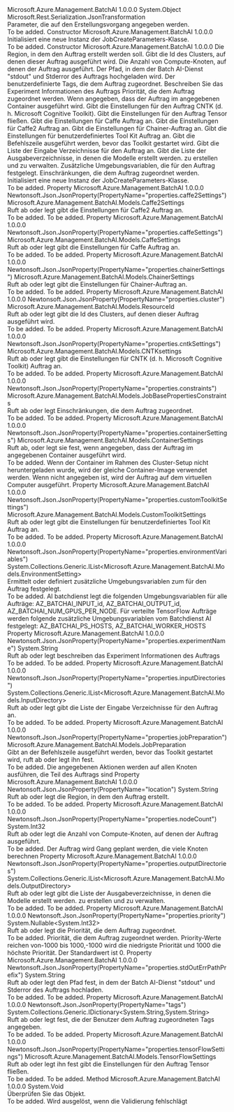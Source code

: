 <Type Name="JobCreateParameters" FullName="Microsoft.Azure.Management.BatchAI.Models.JobCreateParameters">
  <TypeSignature Language="C#" Value="public class JobCreateParameters" />
  <TypeSignature Language="ILAsm" Value=".class public auto ansi beforefieldinit JobCreateParameters extends System.Object" />
  <TypeSignature Language="DocId" Value="T:Microsoft.Azure.Management.BatchAI.Models.JobCreateParameters" />
  <TypeSignature Language="VB.NET" Value="Public Class JobCreateParameters" />
  <TypeSignature Language="F#" Value="type JobCreateParameters = class" />
  <AssemblyInfo>
    <AssemblyName>Microsoft.Azure.Management.BatchAI</AssemblyName>
    <AssemblyVersion>1.0.0.0</AssemblyVersion>
  </AssemblyInfo>
  <Base>
    <BaseTypeName>System.Object</BaseTypeName>
  </Base>
  <Interfaces />
  <Attributes>
    <Attribute>
      <AttributeName>Microsoft.Rest.Serialization.JsonTransformation</AttributeName>
    </Attribute>
  </Attributes>
  <Docs>
    <summary>
            Parameter, die auf den Erstellungsvorgang angegeben werden.
            </summary>
    <remarks>To be added.</remarks>
  </Docs>
  <Members>
    <Member MemberName=".ctor">
      <MemberSignature Language="C#" Value="public JobCreateParameters ();" />
      <MemberSignature Language="ILAsm" Value=".method public hidebysig specialname rtspecialname instance void .ctor() cil managed" />
      <MemberSignature Language="DocId" Value="M:Microsoft.Azure.Management.BatchAI.Models.JobCreateParameters.#ctor" />
      <MemberSignature Language="VB.NET" Value="Public Sub New ()" />
      <MemberType>Constructor</MemberType>
      <AssemblyInfo>
        <AssemblyName>Microsoft.Azure.Management.BatchAI</AssemblyName>
        <AssemblyVersion>1.0.0.0</AssemblyVersion>
      </AssemblyInfo>
      <Parameters />
      <Docs>
        <summary>
            Initialisiert eine neue Instanz der JobCreateParameters-Klasse.
            </summary>
        <remarks>To be added.</remarks>
      </Docs>
    </Member>
    <Member MemberName=".ctor">
      <MemberSignature Language="C#" Value="public JobCreateParameters (string location, Microsoft.Azure.Management.BatchAI.Models.ResourceId cluster, int nodeCount, string stdOutErrPathPrefix, System.Collections.Generic.IDictionary&lt;string,string&gt; tags = null, string experimentName = null, Nullable&lt;int&gt; priority = null, Microsoft.Azure.Management.BatchAI.Models.ContainerSettings containerSettings = null, Microsoft.Azure.Management.BatchAI.Models.CNTKsettings cntkSettings = null, Microsoft.Azure.Management.BatchAI.Models.TensorFlowSettings tensorFlowSettings = null, Microsoft.Azure.Management.BatchAI.Models.CaffeSettings caffeSettings = null, Microsoft.Azure.Management.BatchAI.Models.Caffe2Settings caffe2Settings = null, Microsoft.Azure.Management.BatchAI.Models.ChainerSettings chainerSettings = null, Microsoft.Azure.Management.BatchAI.Models.CustomToolkitSettings customToolkitSettings = null, Microsoft.Azure.Management.BatchAI.Models.JobPreparation jobPreparation = null, System.Collections.Generic.IList&lt;Microsoft.Azure.Management.BatchAI.Models.InputDirectory&gt; inputDirectories = null, System.Collections.Generic.IList&lt;Microsoft.Azure.Management.BatchAI.Models.OutputDirectory&gt; outputDirectories = null, System.Collections.Generic.IList&lt;Microsoft.Azure.Management.BatchAI.Models.EnvironmentSetting&gt; environmentVariables = null, Microsoft.Azure.Management.BatchAI.Models.JobBasePropertiesConstraints constraints = null);" />
      <MemberSignature Language="ILAsm" Value=".method public hidebysig specialname rtspecialname instance void .ctor(string location, class Microsoft.Azure.Management.BatchAI.Models.ResourceId cluster, int32 nodeCount, string stdOutErrPathPrefix, class System.Collections.Generic.IDictionary`2&lt;string, string&gt; tags, string experimentName, valuetype System.Nullable`1&lt;int32&gt; priority, class Microsoft.Azure.Management.BatchAI.Models.ContainerSettings containerSettings, class Microsoft.Azure.Management.BatchAI.Models.CNTKsettings cntkSettings, class Microsoft.Azure.Management.BatchAI.Models.TensorFlowSettings tensorFlowSettings, class Microsoft.Azure.Management.BatchAI.Models.CaffeSettings caffeSettings, class Microsoft.Azure.Management.BatchAI.Models.Caffe2Settings caffe2Settings, class Microsoft.Azure.Management.BatchAI.Models.ChainerSettings chainerSettings, class Microsoft.Azure.Management.BatchAI.Models.CustomToolkitSettings customToolkitSettings, class Microsoft.Azure.Management.BatchAI.Models.JobPreparation jobPreparation, class System.Collections.Generic.IList`1&lt;class Microsoft.Azure.Management.BatchAI.Models.InputDirectory&gt; inputDirectories, class System.Collections.Generic.IList`1&lt;class Microsoft.Azure.Management.BatchAI.Models.OutputDirectory&gt; outputDirectories, class System.Collections.Generic.IList`1&lt;class Microsoft.Azure.Management.BatchAI.Models.EnvironmentSetting&gt; environmentVariables, class Microsoft.Azure.Management.BatchAI.Models.JobBasePropertiesConstraints constraints) cil managed" />
      <MemberSignature Language="DocId" Value="M:Microsoft.Azure.Management.BatchAI.Models.JobCreateParameters.#ctor(System.String,Microsoft.Azure.Management.BatchAI.Models.ResourceId,System.Int32,System.String,System.Collections.Generic.IDictionary{System.String,System.String},System.String,System.Nullable{System.Int32},Microsoft.Azure.Management.BatchAI.Models.ContainerSettings,Microsoft.Azure.Management.BatchAI.Models.CNTKsettings,Microsoft.Azure.Management.BatchAI.Models.TensorFlowSettings,Microsoft.Azure.Management.BatchAI.Models.CaffeSettings,Microsoft.Azure.Management.BatchAI.Models.Caffe2Settings,Microsoft.Azure.Management.BatchAI.Models.ChainerSettings,Microsoft.Azure.Management.BatchAI.Models.CustomToolkitSettings,Microsoft.Azure.Management.BatchAI.Models.JobPreparation,System.Collections.Generic.IList{Microsoft.Azure.Management.BatchAI.Models.InputDirectory},System.Collections.Generic.IList{Microsoft.Azure.Management.BatchAI.Models.OutputDirectory},System.Collections.Generic.IList{Microsoft.Azure.Management.BatchAI.Models.EnvironmentSetting},Microsoft.Azure.Management.BatchAI.Models.JobBasePropertiesConstraints)" />
      <MemberSignature Language="F#" Value="new Microsoft.Azure.Management.BatchAI.Models.JobCreateParameters : string * Microsoft.Azure.Management.BatchAI.Models.ResourceId * int * string * System.Collections.Generic.IDictionary&lt;string, string&gt; * string * Nullable&lt;int&gt; * Microsoft.Azure.Management.BatchAI.Models.ContainerSettings * Microsoft.Azure.Management.BatchAI.Models.CNTKsettings * Microsoft.Azure.Management.BatchAI.Models.TensorFlowSettings * Microsoft.Azure.Management.BatchAI.Models.CaffeSettings * Microsoft.Azure.Management.BatchAI.Models.Caffe2Settings * Microsoft.Azure.Management.BatchAI.Models.ChainerSettings * Microsoft.Azure.Management.BatchAI.Models.CustomToolkitSettings * Microsoft.Azure.Management.BatchAI.Models.JobPreparation * System.Collections.Generic.IList&lt;Microsoft.Azure.Management.BatchAI.Models.InputDirectory&gt; * System.Collections.Generic.IList&lt;Microsoft.Azure.Management.BatchAI.Models.OutputDirectory&gt; * System.Collections.Generic.IList&lt;Microsoft.Azure.Management.BatchAI.Models.EnvironmentSetting&gt; * Microsoft.Azure.Management.BatchAI.Models.JobBasePropertiesConstraints -&gt; Microsoft.Azure.Management.BatchAI.Models.JobCreateParameters" Usage="new Microsoft.Azure.Management.BatchAI.Models.JobCreateParameters (location, cluster, nodeCount, stdOutErrPathPrefix, tags, experimentName, priority, containerSettings, cntkSettings, tensorFlowSettings, caffeSettings, caffe2Settings, chainerSettings, customToolkitSettings, jobPreparation, inputDirectories, outputDirectories, environmentVariables, constraints)" />
      <MemberType>Constructor</MemberType>
      <AssemblyInfo>
        <AssemblyName>Microsoft.Azure.Management.BatchAI</AssemblyName>
        <AssemblyVersion>1.0.0.0</AssemblyVersion>
      </AssemblyInfo>
      <Parameters>
        <Parameter Name="location" Type="System.String" />
        <Parameter Name="cluster" Type="Microsoft.Azure.Management.BatchAI.Models.ResourceId" />
        <Parameter Name="nodeCount" Type="System.Int32" />
        <Parameter Name="stdOutErrPathPrefix" Type="System.String" />
        <Parameter Name="tags" Type="System.Collections.Generic.IDictionary&lt;System.String,System.String&gt;" />
        <Parameter Name="experimentName" Type="System.String" />
        <Parameter Name="priority" Type="System.Nullable&lt;System.Int32&gt;" />
        <Parameter Name="containerSettings" Type="Microsoft.Azure.Management.BatchAI.Models.ContainerSettings" />
        <Parameter Name="cntkSettings" Type="Microsoft.Azure.Management.BatchAI.Models.CNTKsettings" />
        <Parameter Name="tensorFlowSettings" Type="Microsoft.Azure.Management.BatchAI.Models.TensorFlowSettings" />
        <Parameter Name="caffeSettings" Type="Microsoft.Azure.Management.BatchAI.Models.CaffeSettings" />
        <Parameter Name="caffe2Settings" Type="Microsoft.Azure.Management.BatchAI.Models.Caffe2Settings" />
        <Parameter Name="chainerSettings" Type="Microsoft.Azure.Management.BatchAI.Models.ChainerSettings" />
        <Parameter Name="customToolkitSettings" Type="Microsoft.Azure.Management.BatchAI.Models.CustomToolkitSettings" />
        <Parameter Name="jobPreparation" Type="Microsoft.Azure.Management.BatchAI.Models.JobPreparation" />
        <Parameter Name="inputDirectories" Type="System.Collections.Generic.IList&lt;Microsoft.Azure.Management.BatchAI.Models.InputDirectory&gt;" />
        <Parameter Name="outputDirectories" Type="System.Collections.Generic.IList&lt;Microsoft.Azure.Management.BatchAI.Models.OutputDirectory&gt;" />
        <Parameter Name="environmentVariables" Type="System.Collections.Generic.IList&lt;Microsoft.Azure.Management.BatchAI.Models.EnvironmentSetting&gt;" />
        <Parameter Name="constraints" Type="Microsoft.Azure.Management.BatchAI.Models.JobBasePropertiesConstraints" />
      </Parameters>
      <Docs>
        <param name="location">Die Region, in dem den Auftrag erstellt werden soll.</param>
        <param name="cluster">Gibt die Id des Clusters, auf denen dieser Auftrag ausgeführt wird.</param>
        <param name="nodeCount">Die Anzahl von Compute-Knoten, auf denen der Auftrag ausgeführt.</param>
        <param name="stdOutErrPathPrefix">Der Pfad, in dem der Batch AI-Dienst "stdout" und Stderror des Auftrags hochgeladen wird.</param>
        <param name="tags">Der benutzerdefinierte Tags, die dem Auftrag zugeordnet.</param>
        <param name="experimentName">Beschreiben Sie das Experiment Informationen des Auftrags</param>
        <param name="priority">Priorität, die dem Auftrag zugeordnet werden.</param>
        <param name="containerSettings">Wenn angegeben, dass der Auftrag im angegebenen Container ausgeführt wird.</param>
        <param name="cntkSettings">Gibt die Einstellungen für den Auftrag CNTK (d. h. Microsoft Cognitive Toolkit).</param>
        <param name="tensorFlowSettings">Gibt die Einstellungen für den Auftrag Tensor fließen.</param>
        <param name="caffeSettings">Gibt die Einstellungen für Caffe Auftrag an.</param>
        <param name="caffe2Settings">Gibt die Einstellungen für Caffe2 Auftrag an.</param>
        <param name="chainerSettings">Gibt die Einstellungen für Chainer-Auftrag an.</param>
        <param name="customToolkitSettings">Gibt die Einstellungen für benutzerdefiniertes Tool Kit Auftrag an.</param>
        <param name="jobPreparation">Gibt die Befehlszeile ausgeführt werden, bevor das Toolkit gestartet wird.</param>
        <param name="inputDirectories">Gibt die Liste der Eingabe Verzeichnisse für den Auftrag an.</param>
        <param name="outputDirectories">Gibt die Liste der Ausgabeverzeichnisse, in denen die Modelle erstellt werden. zu erstellen und zu verwalten.</param>
        <param name="environmentVariables">Zusätzliche Umgebungsvariablen, die für den Auftrag festgelegt.</param>
        <param name="constraints">Einschränkungen, die dem Auftrag zugeordnet werden.</param>
        <summary>
            Initialisiert eine neue Instanz der JobCreateParameters-Klasse.
            </summary>
        <remarks>To be added.</remarks>
      </Docs>
    </Member>
    <Member MemberName="Caffe2Settings">
      <MemberSignature Language="C#" Value="public Microsoft.Azure.Management.BatchAI.Models.Caffe2Settings Caffe2Settings { get; set; }" />
      <MemberSignature Language="ILAsm" Value=".property instance class Microsoft.Azure.Management.BatchAI.Models.Caffe2Settings Caffe2Settings" />
      <MemberSignature Language="DocId" Value="P:Microsoft.Azure.Management.BatchAI.Models.JobCreateParameters.Caffe2Settings" />
      <MemberSignature Language="VB.NET" Value="Public Property Caffe2Settings As Caffe2Settings" />
      <MemberSignature Language="F#" Value="member this.Caffe2Settings : Microsoft.Azure.Management.BatchAI.Models.Caffe2Settings with get, set" Usage="Microsoft.Azure.Management.BatchAI.Models.JobCreateParameters.Caffe2Settings" />
      <MemberType>Property</MemberType>
      <AssemblyInfo>
        <AssemblyName>Microsoft.Azure.Management.BatchAI</AssemblyName>
        <AssemblyVersion>1.0.0.0</AssemblyVersion>
      </AssemblyInfo>
      <Attributes>
        <Attribute>
          <AttributeName>Newtonsoft.Json.JsonProperty(PropertyName="properties.caffe2Settings")</AttributeName>
        </Attribute>
      </Attributes>
      <ReturnValue>
        <ReturnType>Microsoft.Azure.Management.BatchAI.Models.Caffe2Settings</ReturnType>
      </ReturnValue>
      <Docs>
        <summary>
            Ruft ab oder legt gibt die Einstellungen für Caffe2 Auftrag an.
            </summary>
        <value>To be added.</value>
        <remarks>To be added.</remarks>
      </Docs>
    </Member>
    <Member MemberName="CaffeSettings">
      <MemberSignature Language="C#" Value="public Microsoft.Azure.Management.BatchAI.Models.CaffeSettings CaffeSettings { get; set; }" />
      <MemberSignature Language="ILAsm" Value=".property instance class Microsoft.Azure.Management.BatchAI.Models.CaffeSettings CaffeSettings" />
      <MemberSignature Language="DocId" Value="P:Microsoft.Azure.Management.BatchAI.Models.JobCreateParameters.CaffeSettings" />
      <MemberSignature Language="VB.NET" Value="Public Property CaffeSettings As CaffeSettings" />
      <MemberSignature Language="F#" Value="member this.CaffeSettings : Microsoft.Azure.Management.BatchAI.Models.CaffeSettings with get, set" Usage="Microsoft.Azure.Management.BatchAI.Models.JobCreateParameters.CaffeSettings" />
      <MemberType>Property</MemberType>
      <AssemblyInfo>
        <AssemblyName>Microsoft.Azure.Management.BatchAI</AssemblyName>
        <AssemblyVersion>1.0.0.0</AssemblyVersion>
      </AssemblyInfo>
      <Attributes>
        <Attribute>
          <AttributeName>Newtonsoft.Json.JsonProperty(PropertyName="properties.caffeSettings")</AttributeName>
        </Attribute>
      </Attributes>
      <ReturnValue>
        <ReturnType>Microsoft.Azure.Management.BatchAI.Models.CaffeSettings</ReturnType>
      </ReturnValue>
      <Docs>
        <summary>
            Ruft ab oder legt gibt die Einstellungen für Caffe Auftrag an.
            </summary>
        <value>To be added.</value>
        <remarks>To be added.</remarks>
      </Docs>
    </Member>
    <Member MemberName="ChainerSettings">
      <MemberSignature Language="C#" Value="public Microsoft.Azure.Management.BatchAI.Models.ChainerSettings ChainerSettings { get; set; }" />
      <MemberSignature Language="ILAsm" Value=".property instance class Microsoft.Azure.Management.BatchAI.Models.ChainerSettings ChainerSettings" />
      <MemberSignature Language="DocId" Value="P:Microsoft.Azure.Management.BatchAI.Models.JobCreateParameters.ChainerSettings" />
      <MemberSignature Language="VB.NET" Value="Public Property ChainerSettings As ChainerSettings" />
      <MemberSignature Language="F#" Value="member this.ChainerSettings : Microsoft.Azure.Management.BatchAI.Models.ChainerSettings with get, set" Usage="Microsoft.Azure.Management.BatchAI.Models.JobCreateParameters.ChainerSettings" />
      <MemberType>Property</MemberType>
      <AssemblyInfo>
        <AssemblyName>Microsoft.Azure.Management.BatchAI</AssemblyName>
        <AssemblyVersion>1.0.0.0</AssemblyVersion>
      </AssemblyInfo>
      <Attributes>
        <Attribute>
          <AttributeName>Newtonsoft.Json.JsonProperty(PropertyName="properties.chainerSettings")</AttributeName>
        </Attribute>
      </Attributes>
      <ReturnValue>
        <ReturnType>Microsoft.Azure.Management.BatchAI.Models.ChainerSettings</ReturnType>
      </ReturnValue>
      <Docs>
        <summary>
            Ruft ab oder legt gibt die Einstellungen für Chainer-Auftrag an.
            </summary>
        <value>To be added.</value>
        <remarks>To be added.</remarks>
      </Docs>
    </Member>
    <Member MemberName="Cluster">
      <MemberSignature Language="C#" Value="public Microsoft.Azure.Management.BatchAI.Models.ResourceId Cluster { get; set; }" />
      <MemberSignature Language="ILAsm" Value=".property instance class Microsoft.Azure.Management.BatchAI.Models.ResourceId Cluster" />
      <MemberSignature Language="DocId" Value="P:Microsoft.Azure.Management.BatchAI.Models.JobCreateParameters.Cluster" />
      <MemberSignature Language="VB.NET" Value="Public Property Cluster As ResourceId" />
      <MemberSignature Language="F#" Value="member this.Cluster : Microsoft.Azure.Management.BatchAI.Models.ResourceId with get, set" Usage="Microsoft.Azure.Management.BatchAI.Models.JobCreateParameters.Cluster" />
      <MemberType>Property</MemberType>
      <AssemblyInfo>
        <AssemblyName>Microsoft.Azure.Management.BatchAI</AssemblyName>
        <AssemblyVersion>1.0.0.0</AssemblyVersion>
      </AssemblyInfo>
      <Attributes>
        <Attribute>
          <AttributeName>Newtonsoft.Json.JsonProperty(PropertyName="properties.cluster")</AttributeName>
        </Attribute>
      </Attributes>
      <ReturnValue>
        <ReturnType>Microsoft.Azure.Management.BatchAI.Models.ResourceId</ReturnType>
      </ReturnValue>
      <Docs>
        <summary>
            Ruft ab oder legt gibt die Id des Clusters, auf denen dieser Auftrag ausgeführt wird.
            </summary>
        <value>To be added.</value>
        <remarks>To be added.</remarks>
      </Docs>
    </Member>
    <Member MemberName="CntkSettings">
      <MemberSignature Language="C#" Value="public Microsoft.Azure.Management.BatchAI.Models.CNTKsettings CntkSettings { get; set; }" />
      <MemberSignature Language="ILAsm" Value=".property instance class Microsoft.Azure.Management.BatchAI.Models.CNTKsettings CntkSettings" />
      <MemberSignature Language="DocId" Value="P:Microsoft.Azure.Management.BatchAI.Models.JobCreateParameters.CntkSettings" />
      <MemberSignature Language="VB.NET" Value="Public Property CntkSettings As CNTKsettings" />
      <MemberSignature Language="F#" Value="member this.CntkSettings : Microsoft.Azure.Management.BatchAI.Models.CNTKsettings with get, set" Usage="Microsoft.Azure.Management.BatchAI.Models.JobCreateParameters.CntkSettings" />
      <MemberType>Property</MemberType>
      <AssemblyInfo>
        <AssemblyName>Microsoft.Azure.Management.BatchAI</AssemblyName>
        <AssemblyVersion>1.0.0.0</AssemblyVersion>
      </AssemblyInfo>
      <Attributes>
        <Attribute>
          <AttributeName>Newtonsoft.Json.JsonProperty(PropertyName="properties.cntkSettings")</AttributeName>
        </Attribute>
      </Attributes>
      <ReturnValue>
        <ReturnType>Microsoft.Azure.Management.BatchAI.Models.CNTKsettings</ReturnType>
      </ReturnValue>
      <Docs>
        <summary>
            Ruft ab oder legt gibt die Einstellungen für CNTK (d. h. Microsoft Cognitive Toolkit) Auftrag an.
            </summary>
        <value>To be added.</value>
        <remarks>To be added.</remarks>
      </Docs>
    </Member>
    <Member MemberName="Constraints">
      <MemberSignature Language="C#" Value="public Microsoft.Azure.Management.BatchAI.Models.JobBasePropertiesConstraints Constraints { get; set; }" />
      <MemberSignature Language="ILAsm" Value=".property instance class Microsoft.Azure.Management.BatchAI.Models.JobBasePropertiesConstraints Constraints" />
      <MemberSignature Language="DocId" Value="P:Microsoft.Azure.Management.BatchAI.Models.JobCreateParameters.Constraints" />
      <MemberSignature Language="VB.NET" Value="Public Property Constraints As JobBasePropertiesConstraints" />
      <MemberSignature Language="F#" Value="member this.Constraints : Microsoft.Azure.Management.BatchAI.Models.JobBasePropertiesConstraints with get, set" Usage="Microsoft.Azure.Management.BatchAI.Models.JobCreateParameters.Constraints" />
      <MemberType>Property</MemberType>
      <AssemblyInfo>
        <AssemblyName>Microsoft.Azure.Management.BatchAI</AssemblyName>
        <AssemblyVersion>1.0.0.0</AssemblyVersion>
      </AssemblyInfo>
      <Attributes>
        <Attribute>
          <AttributeName>Newtonsoft.Json.JsonProperty(PropertyName="properties.constraints")</AttributeName>
        </Attribute>
      </Attributes>
      <ReturnValue>
        <ReturnType>Microsoft.Azure.Management.BatchAI.Models.JobBasePropertiesConstraints</ReturnType>
      </ReturnValue>
      <Docs>
        <summary>
            Ruft ab oder legt Einschränkungen, die dem Auftrag zugeordnet.
            </summary>
        <value>To be added.</value>
        <remarks>To be added.</remarks>
      </Docs>
    </Member>
    <Member MemberName="ContainerSettings">
      <MemberSignature Language="C#" Value="public Microsoft.Azure.Management.BatchAI.Models.ContainerSettings ContainerSettings { get; set; }" />
      <MemberSignature Language="ILAsm" Value=".property instance class Microsoft.Azure.Management.BatchAI.Models.ContainerSettings ContainerSettings" />
      <MemberSignature Language="DocId" Value="P:Microsoft.Azure.Management.BatchAI.Models.JobCreateParameters.ContainerSettings" />
      <MemberSignature Language="VB.NET" Value="Public Property ContainerSettings As ContainerSettings" />
      <MemberSignature Language="F#" Value="member this.ContainerSettings : Microsoft.Azure.Management.BatchAI.Models.ContainerSettings with get, set" Usage="Microsoft.Azure.Management.BatchAI.Models.JobCreateParameters.ContainerSettings" />
      <MemberType>Property</MemberType>
      <AssemblyInfo>
        <AssemblyName>Microsoft.Azure.Management.BatchAI</AssemblyName>
        <AssemblyVersion>1.0.0.0</AssemblyVersion>
      </AssemblyInfo>
      <Attributes>
        <Attribute>
          <AttributeName>Newtonsoft.Json.JsonProperty(PropertyName="properties.containerSettings")</AttributeName>
        </Attribute>
      </Attributes>
      <ReturnValue>
        <ReturnType>Microsoft.Azure.Management.BatchAI.Models.ContainerSettings</ReturnType>
      </ReturnValue>
      <Docs>
        <summary>
            Ruft ab, oder legt sie fest, wenn angegeben, dass der Auftrag im angegebenen Container ausgeführt wird.
            </summary>
        <value>To be added.</value>
        <remarks>
            Wenn der Container im Rahmen des Cluster-Setup nicht heruntergeladen wurde, wird der gleiche Container-Image verwendet werden. Wenn nicht angegeben ist, wird der Auftrag auf dem virtuellen Computer ausgeführt.
            </remarks>
      </Docs>
    </Member>
    <Member MemberName="CustomToolkitSettings">
      <MemberSignature Language="C#" Value="public Microsoft.Azure.Management.BatchAI.Models.CustomToolkitSettings CustomToolkitSettings { get; set; }" />
      <MemberSignature Language="ILAsm" Value=".property instance class Microsoft.Azure.Management.BatchAI.Models.CustomToolkitSettings CustomToolkitSettings" />
      <MemberSignature Language="DocId" Value="P:Microsoft.Azure.Management.BatchAI.Models.JobCreateParameters.CustomToolkitSettings" />
      <MemberSignature Language="VB.NET" Value="Public Property CustomToolkitSettings As CustomToolkitSettings" />
      <MemberSignature Language="F#" Value="member this.CustomToolkitSettings : Microsoft.Azure.Management.BatchAI.Models.CustomToolkitSettings with get, set" Usage="Microsoft.Azure.Management.BatchAI.Models.JobCreateParameters.CustomToolkitSettings" />
      <MemberType>Property</MemberType>
      <AssemblyInfo>
        <AssemblyName>Microsoft.Azure.Management.BatchAI</AssemblyName>
        <AssemblyVersion>1.0.0.0</AssemblyVersion>
      </AssemblyInfo>
      <Attributes>
        <Attribute>
          <AttributeName>Newtonsoft.Json.JsonProperty(PropertyName="properties.customToolkitSettings")</AttributeName>
        </Attribute>
      </Attributes>
      <ReturnValue>
        <ReturnType>Microsoft.Azure.Management.BatchAI.Models.CustomToolkitSettings</ReturnType>
      </ReturnValue>
      <Docs>
        <summary>
            Ruft ab oder legt gibt die Einstellungen für benutzerdefiniertes Tool Kit Auftrag an.
            </summary>
        <value>To be added.</value>
        <remarks>To be added.</remarks>
      </Docs>
    </Member>
    <Member MemberName="EnvironmentVariables">
      <MemberSignature Language="C#" Value="public System.Collections.Generic.IList&lt;Microsoft.Azure.Management.BatchAI.Models.EnvironmentSetting&gt; EnvironmentVariables { get; set; }" />
      <MemberSignature Language="ILAsm" Value=".property instance class System.Collections.Generic.IList`1&lt;class Microsoft.Azure.Management.BatchAI.Models.EnvironmentSetting&gt; EnvironmentVariables" />
      <MemberSignature Language="DocId" Value="P:Microsoft.Azure.Management.BatchAI.Models.JobCreateParameters.EnvironmentVariables" />
      <MemberSignature Language="VB.NET" Value="Public Property EnvironmentVariables As IList(Of EnvironmentSetting)" />
      <MemberSignature Language="F#" Value="member this.EnvironmentVariables : System.Collections.Generic.IList&lt;Microsoft.Azure.Management.BatchAI.Models.EnvironmentSetting&gt; with get, set" Usage="Microsoft.Azure.Management.BatchAI.Models.JobCreateParameters.EnvironmentVariables" />
      <MemberType>Property</MemberType>
      <AssemblyInfo>
        <AssemblyName>Microsoft.Azure.Management.BatchAI</AssemblyName>
        <AssemblyVersion>1.0.0.0</AssemblyVersion>
      </AssemblyInfo>
      <Attributes>
        <Attribute>
          <AttributeName>Newtonsoft.Json.JsonProperty(PropertyName="properties.environmentVariables")</AttributeName>
        </Attribute>
      </Attributes>
      <ReturnValue>
        <ReturnType>System.Collections.Generic.IList&lt;Microsoft.Azure.Management.BatchAI.Models.EnvironmentSetting&gt;</ReturnType>
      </ReturnValue>
      <Docs>
        <summary>
            Ermittelt oder definiert zusätzliche Umgebungsvariablen zum für den Auftrag festgelegt.
            </summary>
        <value>To be added.</value>
        <remarks>
            AI batchdienst legt die folgenden Umgebungsvariablen für alle Aufträge: AZ_BATCHAI_INPUT_id, AZ_BATCHAI_OUTPUT_id, AZ_BATCHAI_NUM_GPUS_PER_NODE. Für verteilte TensorFlow Aufträge werden folgende zusätzliche Umgebungsvariablen vom Batchdienst AI festgelegt: AZ_BATCHAI_PS_HOSTS, AZ_BATCHAI_WORKER_HOSTS
            </remarks>
      </Docs>
    </Member>
    <Member MemberName="ExperimentName">
      <MemberSignature Language="C#" Value="public string ExperimentName { get; set; }" />
      <MemberSignature Language="ILAsm" Value=".property instance string ExperimentName" />
      <MemberSignature Language="DocId" Value="P:Microsoft.Azure.Management.BatchAI.Models.JobCreateParameters.ExperimentName" />
      <MemberSignature Language="VB.NET" Value="Public Property ExperimentName As String" />
      <MemberSignature Language="F#" Value="member this.ExperimentName : string with get, set" Usage="Microsoft.Azure.Management.BatchAI.Models.JobCreateParameters.ExperimentName" />
      <MemberType>Property</MemberType>
      <AssemblyInfo>
        <AssemblyName>Microsoft.Azure.Management.BatchAI</AssemblyName>
        <AssemblyVersion>1.0.0.0</AssemblyVersion>
      </AssemblyInfo>
      <Attributes>
        <Attribute>
          <AttributeName>Newtonsoft.Json.JsonProperty(PropertyName="properties.experimentName")</AttributeName>
        </Attribute>
      </Attributes>
      <ReturnValue>
        <ReturnType>System.String</ReturnType>
      </ReturnValue>
      <Docs>
        <summary>
            Ruft ab oder legt beschreiben das Experiment Informationen des Auftrags
            </summary>
        <value>To be added.</value>
        <remarks>To be added.</remarks>
      </Docs>
    </Member>
    <Member MemberName="InputDirectories">
      <MemberSignature Language="C#" Value="public System.Collections.Generic.IList&lt;Microsoft.Azure.Management.BatchAI.Models.InputDirectory&gt; InputDirectories { get; set; }" />
      <MemberSignature Language="ILAsm" Value=".property instance class System.Collections.Generic.IList`1&lt;class Microsoft.Azure.Management.BatchAI.Models.InputDirectory&gt; InputDirectories" />
      <MemberSignature Language="DocId" Value="P:Microsoft.Azure.Management.BatchAI.Models.JobCreateParameters.InputDirectories" />
      <MemberSignature Language="VB.NET" Value="Public Property InputDirectories As IList(Of InputDirectory)" />
      <MemberSignature Language="F#" Value="member this.InputDirectories : System.Collections.Generic.IList&lt;Microsoft.Azure.Management.BatchAI.Models.InputDirectory&gt; with get, set" Usage="Microsoft.Azure.Management.BatchAI.Models.JobCreateParameters.InputDirectories" />
      <MemberType>Property</MemberType>
      <AssemblyInfo>
        <AssemblyName>Microsoft.Azure.Management.BatchAI</AssemblyName>
        <AssemblyVersion>1.0.0.0</AssemblyVersion>
      </AssemblyInfo>
      <Attributes>
        <Attribute>
          <AttributeName>Newtonsoft.Json.JsonProperty(PropertyName="properties.inputDirectories")</AttributeName>
        </Attribute>
      </Attributes>
      <ReturnValue>
        <ReturnType>System.Collections.Generic.IList&lt;Microsoft.Azure.Management.BatchAI.Models.InputDirectory&gt;</ReturnType>
      </ReturnValue>
      <Docs>
        <summary>
            Ruft ab oder legt gibt die Liste der Eingabe Verzeichnisse für den Auftrag an.
            </summary>
        <value>To be added.</value>
        <remarks>To be added.</remarks>
      </Docs>
    </Member>
    <Member MemberName="JobPreparation">
      <MemberSignature Language="C#" Value="public Microsoft.Azure.Management.BatchAI.Models.JobPreparation JobPreparation { get; set; }" />
      <MemberSignature Language="ILAsm" Value=".property instance class Microsoft.Azure.Management.BatchAI.Models.JobPreparation JobPreparation" />
      <MemberSignature Language="DocId" Value="P:Microsoft.Azure.Management.BatchAI.Models.JobCreateParameters.JobPreparation" />
      <MemberSignature Language="VB.NET" Value="Public Property JobPreparation As JobPreparation" />
      <MemberSignature Language="F#" Value="member this.JobPreparation : Microsoft.Azure.Management.BatchAI.Models.JobPreparation with get, set" Usage="Microsoft.Azure.Management.BatchAI.Models.JobCreateParameters.JobPreparation" />
      <MemberType>Property</MemberType>
      <AssemblyInfo>
        <AssemblyName>Microsoft.Azure.Management.BatchAI</AssemblyName>
        <AssemblyVersion>1.0.0.0</AssemblyVersion>
      </AssemblyInfo>
      <Attributes>
        <Attribute>
          <AttributeName>Newtonsoft.Json.JsonProperty(PropertyName="properties.jobPreparation")</AttributeName>
        </Attribute>
      </Attributes>
      <ReturnValue>
        <ReturnType>Microsoft.Azure.Management.BatchAI.Models.JobPreparation</ReturnType>
      </ReturnValue>
      <Docs>
        <summary>
            Gibt an der Befehlszeile ausgeführt werden, bevor das Toolkit gestartet wird, ruft ab oder legt ihn fest.
            </summary>
        <value>To be added.</value>
        <remarks>
            Die angegebenen Aktionen werden auf allen Knoten ausführen, die Teil des Auftrags sind
            </remarks>
      </Docs>
    </Member>
    <Member MemberName="Location">
      <MemberSignature Language="C#" Value="public string Location { get; set; }" />
      <MemberSignature Language="ILAsm" Value=".property instance string Location" />
      <MemberSignature Language="DocId" Value="P:Microsoft.Azure.Management.BatchAI.Models.JobCreateParameters.Location" />
      <MemberSignature Language="VB.NET" Value="Public Property Location As String" />
      <MemberSignature Language="F#" Value="member this.Location : string with get, set" Usage="Microsoft.Azure.Management.BatchAI.Models.JobCreateParameters.Location" />
      <MemberType>Property</MemberType>
      <AssemblyInfo>
        <AssemblyName>Microsoft.Azure.Management.BatchAI</AssemblyName>
        <AssemblyVersion>1.0.0.0</AssemblyVersion>
      </AssemblyInfo>
      <Attributes>
        <Attribute>
          <AttributeName>Newtonsoft.Json.JsonProperty(PropertyName="location")</AttributeName>
        </Attribute>
      </Attributes>
      <ReturnValue>
        <ReturnType>System.String</ReturnType>
      </ReturnValue>
      <Docs>
        <summary>
            Ruft ab oder legt die Region, in dem den Auftrag erstellt.
            </summary>
        <value>To be added.</value>
        <remarks>To be added.</remarks>
      </Docs>
    </Member>
    <Member MemberName="NodeCount">
      <MemberSignature Language="C#" Value="public int NodeCount { get; set; }" />
      <MemberSignature Language="ILAsm" Value=".property instance int32 NodeCount" />
      <MemberSignature Language="DocId" Value="P:Microsoft.Azure.Management.BatchAI.Models.JobCreateParameters.NodeCount" />
      <MemberSignature Language="VB.NET" Value="Public Property NodeCount As Integer" />
      <MemberSignature Language="F#" Value="member this.NodeCount : int with get, set" Usage="Microsoft.Azure.Management.BatchAI.Models.JobCreateParameters.NodeCount" />
      <MemberType>Property</MemberType>
      <AssemblyInfo>
        <AssemblyName>Microsoft.Azure.Management.BatchAI</AssemblyName>
        <AssemblyVersion>1.0.0.0</AssemblyVersion>
      </AssemblyInfo>
      <Attributes>
        <Attribute>
          <AttributeName>Newtonsoft.Json.JsonProperty(PropertyName="properties.nodeCount")</AttributeName>
        </Attribute>
      </Attributes>
      <ReturnValue>
        <ReturnType>System.Int32</ReturnType>
      </ReturnValue>
      <Docs>
        <summary>
            Ruft ab oder legt die Anzahl von Compute-Knoten, auf denen der Auftrag ausgeführt.
            </summary>
        <value>To be added.</value>
        <remarks>
            Der Auftrag wird Gang geplant werden, die viele Knoten berechnen
            </remarks>
      </Docs>
    </Member>
    <Member MemberName="OutputDirectories">
      <MemberSignature Language="C#" Value="public System.Collections.Generic.IList&lt;Microsoft.Azure.Management.BatchAI.Models.OutputDirectory&gt; OutputDirectories { get; set; }" />
      <MemberSignature Language="ILAsm" Value=".property instance class System.Collections.Generic.IList`1&lt;class Microsoft.Azure.Management.BatchAI.Models.OutputDirectory&gt; OutputDirectories" />
      <MemberSignature Language="DocId" Value="P:Microsoft.Azure.Management.BatchAI.Models.JobCreateParameters.OutputDirectories" />
      <MemberSignature Language="VB.NET" Value="Public Property OutputDirectories As IList(Of OutputDirectory)" />
      <MemberSignature Language="F#" Value="member this.OutputDirectories : System.Collections.Generic.IList&lt;Microsoft.Azure.Management.BatchAI.Models.OutputDirectory&gt; with get, set" Usage="Microsoft.Azure.Management.BatchAI.Models.JobCreateParameters.OutputDirectories" />
      <MemberType>Property</MemberType>
      <AssemblyInfo>
        <AssemblyName>Microsoft.Azure.Management.BatchAI</AssemblyName>
        <AssemblyVersion>1.0.0.0</AssemblyVersion>
      </AssemblyInfo>
      <Attributes>
        <Attribute>
          <AttributeName>Newtonsoft.Json.JsonProperty(PropertyName="properties.outputDirectories")</AttributeName>
        </Attribute>
      </Attributes>
      <ReturnValue>
        <ReturnType>System.Collections.Generic.IList&lt;Microsoft.Azure.Management.BatchAI.Models.OutputDirectory&gt;</ReturnType>
      </ReturnValue>
      <Docs>
        <summary>
            Ruft ab oder legt gibt die Liste der Ausgabeverzeichnisse, in denen die Modelle erstellt werden. zu erstellen und zu verwalten.
            </summary>
        <value>To be added.</value>
        <remarks>To be added.</remarks>
      </Docs>
    </Member>
    <Member MemberName="Priority">
      <MemberSignature Language="C#" Value="public Nullable&lt;int&gt; Priority { get; set; }" />
      <MemberSignature Language="ILAsm" Value=".property instance valuetype System.Nullable`1&lt;int32&gt; Priority" />
      <MemberSignature Language="DocId" Value="P:Microsoft.Azure.Management.BatchAI.Models.JobCreateParameters.Priority" />
      <MemberSignature Language="VB.NET" Value="Public Property Priority As Nullable(Of Integer)" />
      <MemberSignature Language="F#" Value="member this.Priority : Nullable&lt;int&gt; with get, set" Usage="Microsoft.Azure.Management.BatchAI.Models.JobCreateParameters.Priority" />
      <MemberType>Property</MemberType>
      <AssemblyInfo>
        <AssemblyName>Microsoft.Azure.Management.BatchAI</AssemblyName>
        <AssemblyVersion>1.0.0.0</AssemblyVersion>
      </AssemblyInfo>
      <Attributes>
        <Attribute>
          <AttributeName>Newtonsoft.Json.JsonProperty(PropertyName="properties.priority")</AttributeName>
        </Attribute>
      </Attributes>
      <ReturnValue>
        <ReturnType>System.Nullable&lt;System.Int32&gt;</ReturnType>
      </ReturnValue>
      <Docs>
        <summary>
            Ruft ab oder legt die Priorität, die dem Auftrag zugeordnet.
            </summary>
        <value>To be added.</value>
        <remarks>
            Priorität, die dem Auftrag zugeordnet werden. Priority-Werte reichen von-1000 bis 1000,-1000 wird die niedrigste Priorität und 1000 die höchste Priorität. Der Standardwert ist 0.
            </remarks>
      </Docs>
    </Member>
    <Member MemberName="StdOutErrPathPrefix">
      <MemberSignature Language="C#" Value="public string StdOutErrPathPrefix { get; set; }" />
      <MemberSignature Language="ILAsm" Value=".property instance string StdOutErrPathPrefix" />
      <MemberSignature Language="DocId" Value="P:Microsoft.Azure.Management.BatchAI.Models.JobCreateParameters.StdOutErrPathPrefix" />
      <MemberSignature Language="VB.NET" Value="Public Property StdOutErrPathPrefix As String" />
      <MemberSignature Language="F#" Value="member this.StdOutErrPathPrefix : string with get, set" Usage="Microsoft.Azure.Management.BatchAI.Models.JobCreateParameters.StdOutErrPathPrefix" />
      <MemberType>Property</MemberType>
      <AssemblyInfo>
        <AssemblyName>Microsoft.Azure.Management.BatchAI</AssemblyName>
        <AssemblyVersion>1.0.0.0</AssemblyVersion>
      </AssemblyInfo>
      <Attributes>
        <Attribute>
          <AttributeName>Newtonsoft.Json.JsonProperty(PropertyName="properties.stdOutErrPathPrefix")</AttributeName>
        </Attribute>
      </Attributes>
      <ReturnValue>
        <ReturnType>System.String</ReturnType>
      </ReturnValue>
      <Docs>
        <summary>
            Ruft ab oder legt den Pfad fest, in dem der Batch AI-Dienst "stdout" und Stderror des Auftrags hochladen.
            </summary>
        <value>To be added.</value>
        <remarks>To be added.</remarks>
      </Docs>
    </Member>
    <Member MemberName="Tags">
      <MemberSignature Language="C#" Value="public System.Collections.Generic.IDictionary&lt;string,string&gt; Tags { get; set; }" />
      <MemberSignature Language="ILAsm" Value=".property instance class System.Collections.Generic.IDictionary`2&lt;string, string&gt; Tags" />
      <MemberSignature Language="DocId" Value="P:Microsoft.Azure.Management.BatchAI.Models.JobCreateParameters.Tags" />
      <MemberSignature Language="VB.NET" Value="Public Property Tags As IDictionary(Of String, String)" />
      <MemberSignature Language="F#" Value="member this.Tags : System.Collections.Generic.IDictionary&lt;string, string&gt; with get, set" Usage="Microsoft.Azure.Management.BatchAI.Models.JobCreateParameters.Tags" />
      <MemberType>Property</MemberType>
      <AssemblyInfo>
        <AssemblyName>Microsoft.Azure.Management.BatchAI</AssemblyName>
        <AssemblyVersion>1.0.0.0</AssemblyVersion>
      </AssemblyInfo>
      <Attributes>
        <Attribute>
          <AttributeName>Newtonsoft.Json.JsonProperty(PropertyName="tags")</AttributeName>
        </Attribute>
      </Attributes>
      <ReturnValue>
        <ReturnType>System.Collections.Generic.IDictionary&lt;System.String,System.String&gt;</ReturnType>
      </ReturnValue>
      <Docs>
        <summary>
            Ruft ab oder legt fest, die der Benutzer dem Auftrag zugeordneten Tags angegeben.
            </summary>
        <value>To be added.</value>
        <remarks>To be added.</remarks>
      </Docs>
    </Member>
    <Member MemberName="TensorFlowSettings">
      <MemberSignature Language="C#" Value="public Microsoft.Azure.Management.BatchAI.Models.TensorFlowSettings TensorFlowSettings { get; set; }" />
      <MemberSignature Language="ILAsm" Value=".property instance class Microsoft.Azure.Management.BatchAI.Models.TensorFlowSettings TensorFlowSettings" />
      <MemberSignature Language="DocId" Value="P:Microsoft.Azure.Management.BatchAI.Models.JobCreateParameters.TensorFlowSettings" />
      <MemberSignature Language="VB.NET" Value="Public Property TensorFlowSettings As TensorFlowSettings" />
      <MemberSignature Language="F#" Value="member this.TensorFlowSettings : Microsoft.Azure.Management.BatchAI.Models.TensorFlowSettings with get, set" Usage="Microsoft.Azure.Management.BatchAI.Models.JobCreateParameters.TensorFlowSettings" />
      <MemberType>Property</MemberType>
      <AssemblyInfo>
        <AssemblyName>Microsoft.Azure.Management.BatchAI</AssemblyName>
        <AssemblyVersion>1.0.0.0</AssemblyVersion>
      </AssemblyInfo>
      <Attributes>
        <Attribute>
          <AttributeName>Newtonsoft.Json.JsonProperty(PropertyName="properties.tensorFlowSettings")</AttributeName>
        </Attribute>
      </Attributes>
      <ReturnValue>
        <ReturnType>Microsoft.Azure.Management.BatchAI.Models.TensorFlowSettings</ReturnType>
      </ReturnValue>
      <Docs>
        <summary>
            Ruft ab oder legt ihn fest gibt die Einstellungen für den Auftrag Tensor fließen.
            </summary>
        <value>To be added.</value>
        <remarks>To be added.</remarks>
      </Docs>
    </Member>
    <Member MemberName="Validate">
      <MemberSignature Language="C#" Value="public virtual void Validate ();" />
      <MemberSignature Language="ILAsm" Value=".method public hidebysig newslot virtual instance void Validate() cil managed" />
      <MemberSignature Language="DocId" Value="M:Microsoft.Azure.Management.BatchAI.Models.JobCreateParameters.Validate" />
      <MemberSignature Language="VB.NET" Value="Public Overridable Sub Validate ()" />
      <MemberSignature Language="F#" Value="abstract member Validate : unit -&gt; unit&#xA;override this.Validate : unit -&gt; unit" Usage="jobCreateParameters.Validate " />
      <MemberType>Method</MemberType>
      <AssemblyInfo>
        <AssemblyName>Microsoft.Azure.Management.BatchAI</AssemblyName>
        <AssemblyVersion>1.0.0.0</AssemblyVersion>
      </AssemblyInfo>
      <ReturnValue>
        <ReturnType>System.Void</ReturnType>
      </ReturnValue>
      <Parameters />
      <Docs>
        <summary>
            Überprüfen Sie das Objekt.
            </summary>
        <remarks>To be added.</remarks>
        <exception cref="T:Microsoft.Rest.ValidationException">
            Wird ausgelöst, wenn die Validierung fehlschlägt
            </exception>
      </Docs>
    </Member>
  </Members>
</Type>